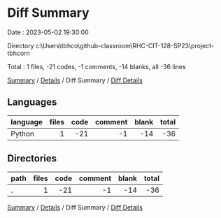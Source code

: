 # Diff Summary

Date : 2023-05-02 19:30:00

Directory c:\\Users\\tbhco\\github-classroom\\RHC-CIT-128-SP23\\project-tbhcorn

Total : 1 files,  -21 codes, -1 comments, -14 blanks, all -36 lines

[Summary](results.md) / [Details](details.md) / Diff Summary / [Diff Details](diff-details.md)

## Languages
| language | files | code | comment | blank | total |
| :--- | ---: | ---: | ---: | ---: | ---: |
| Python | 1 | -21 | -1 | -14 | -36 |

## Directories
| path | files | code | comment | blank | total |
| :--- | ---: | ---: | ---: | ---: | ---: |
| . | 1 | -21 | -1 | -14 | -36 |

[Summary](results.md) / [Details](details.md) / Diff Summary / [Diff Details](diff-details.md)